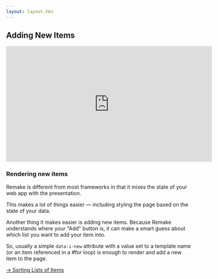 ```yaml
---
layout: layout.hbs
---
```


## Adding New Items

<iframe width="560" height="315" src="https://www.youtube-nocookie.com/embed/QwAvNr6brqU" frameborder="0" allow="accelerometer; autoplay; encrypted-media; gyroscope; picture-in-picture" allowfullscreen></iframe>

### Rendering new items

Remake is different from most frameworks in that it mixes the state of your web app with the presentation.

This makes a lot of things easier — including styling the page based on the state of your data.

Another thing it makes easier is adding new items. Because Remake understands where your "Add" button is, it can make a smart guess about which list you want to add your item into.

So, usually a simple `data-i-new` attribute with a value set to a template name (or an item referenced in a #for loop) is enough to render and add a new item to the page.

<div class="spacer--8"></div>

<a class="slanted-link" href="/sorting-lists-of-items/"><span>&rarr; Sorting Lists of Items</span></a>
